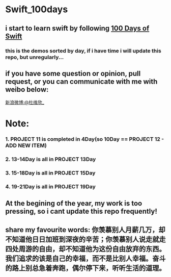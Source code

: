 # Swift_100days
## i start to learn swift by following [100 Days of Swift](http://samvlu.com/)
### this is the demos sorted by day, if i have time i will update this repo, but unregularly...
## if you have some question or opinion, pull request, or you can communicate with me with weibo below:
[新浪微博:@杜维欣_](http://weibo.com/u/2386823145/home?topnav=1&wvr=6)
# Note:
### 1. PROJECT 11 is completed in 4Day(so 10Day == PROJECT 12 - ADD NEW ITEM)
### 2. 13-14Day is all in PROJECT 13Day
### 3. 15-18Day is all in PROJECT 15Day
### 4. 19-21Day is all in PROJECT 19Day
## At the begining of the year, my work is too pressing, so i cant update this repo frequently!
## share my favourite words: 你羡慕别人月薪几万，却不知道他日日加班到深夜的辛苦；你羡慕别人说走就走四处周游的自由，却不知道他为这份自由放弃的东西。我们追求的该是自己的幸福，而不是比别人幸福。奋斗的路上别总急着奔跑，偶尔停下来，听听生活的道理。
